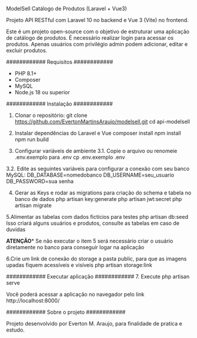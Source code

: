 ModelSell Catálogo de Produtos (Laravel + Vue3)

Projeto API RESTful com Laravel 10 no backend e Vue 3 (Vite) no frontend.

Este é um projeto open-source com o objetivo de estruturar uma aplicação de catálogo de produtos. É necessário realizar login para acessar os produtos. Apenas usuários com privilégio admin podem adicionar, editar e excluir produtos.



############ Requisitos ############

- PHP 8.1+
- Composer
- MySQL
- Node.js 18 ou superior

############ Instalação ############

1. Clonar o repositório:
git clone https://github.com/EvertonMartinsAraujo/modelsell.git
cd api-modelsell

2. Instalar dependências do Laravel e Vue
composer install
npm install
npm run build

3. Configurar variáveis de ambiente
3.1. Copie o arquivo ou renomeie .env.exemplo para .env
cp .env.exemplo .env

3.2. Edite as seguintes variáveis para configurar a conexão com seu banco MySQL:
DB_DATABASE=nomedobanco
DB_USERNAME=seu_usuario
DB_PASSWORD=sua senha

4. Gerar as Keys e rodar as migrations para criação do schema e tabela no banco de dados
php artisan key:generate
php artisan jwt:secret
php artisan migrate


5.Alimentar as tabelas com dados fictícios para testes
php artisan db:seed
Isso criará alguns usuários e produtos, consulte as tabelas em caso de duvidas


****ATENÇÃO*****
Se não executar o item 5 será necessário criar o usuário diretamente no banco para conseguir logar na aplicação


6.Crie um link de conexão do storage a pasta public, para que as imagens upadas fiquem acessíveis e visíveis
php artisan storage:link


############ Executar aplicação ############
7. Execute
php artisan serve


Você poderá acessar a aplicação no navegador pelo link
http://localhost:8000/


############ Sobre o projeto ############

Projeto desenvolvido por Everton M. Araujo, para finalidade de pratica e estudo.
